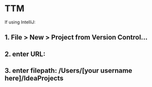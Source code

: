 # TTM

If using IntelliJ:
## 1. File > New > Project from Version Control...
## 2. enter URL:
## 3. enter filepath: /Users/[your username here]/IdeaProjects
